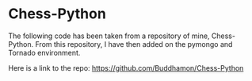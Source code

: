 # Chess-Python

The following code has been taken from a repository of mine, Chess-Python. From this repository, I have then added on the pymongo and Tornado environment.

Here is a link to the repo: https://github.com/Buddhamon/Chess-Python